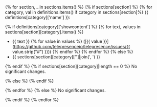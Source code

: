 {% for section, _ in sections.items() %}
{% if sections[section] %}
{% for category, val in definitions.items() if category in sections[section]%}
{{ definitions[category]['name'] }}:

{% if definitions[category]['showcontent'] %}
{% for text, values in sections[section][category].items() %}
* {{ text }}
{% for value in values %}
  ([{{ value }}](https://github.com/telepresenceio/telepresence/issues/{{ value.strip("#") }}))
{% endfor %}
{% endfor %}
{% else %}
* {{ sections[section][category]['']|join(', ') }}

{% endif %}
{% if sections[section][category]|length == 0 %}
No significant changes.

{% else %}
{% endif %}

{% endfor %}
{% else %}
No significant changes.

{% endif %}
{% endfor %}
